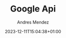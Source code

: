 ---
weight: 999
date: "2023-12-11T15:04:38+01:00"
draft: false
author: "Andres Mendez"
title: "Google Api"
icon: "code"
toc: true
description: "List of useful information about Google Api Usage through Python"
publishdate: "2023-12-11T15:04:38+01:00"
tags: ["home"]
---
